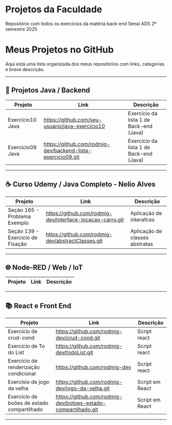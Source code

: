 # Projetos da Faculdade
Repositório com todos os exercícios da matéria back-end Senai ADS 2º semestre 2025 

# Meus Projetos no GitHub

Aqui está uma lista organizada dos meus repositórios com links, categorias e breve descrição.

---

## 🧠 Projetos Java / Backend

| Projeto | Link | Descrição |
|---|---|---|
| Exercício10 Java | https://github.com/seu-usuario/java-exercicio10 | Exercício da lista 1 de Back-end (Java) |
| Exercicio09 Java | https://github.com/rodmig-dev/backend-lista-exercicio09.git | Exercício da lista 1 de Back-end (Java) |


---

## ☕ Curso Udemy / Java Completo - Nelio Alves

| Projeto | Link | Descrição |
|---|---|---|
| Seção 165 - Problema Exemplo | https://github.com/rodmig-dev/interface-locacao-carro.git | Aplicação de interafces |
| Seção 139 - Exercicio de Fixação | https://github.com/rodmig-dev/abstractClasses.git | Aplicação de classes abstratas |


---

## 🌐 Node-RED / Web / IoT

| Projeto | Link | Descrição |
|---|---|---|


---

## 📚 React e Front End

| Projeto | Link | Descrição |
|---|---|---|
| Exercício de crud-cond| https://github.com/rodmig-dev/crud-cond.git | Script react |
| Exercício de To do List| https://github.com/rodmig-dev/todoList.git | Script react |
| Exercício de renderização condicional| https://github.com/rodmig-dev | Script react |
| Exercisio de jogo da velha| https://github.com/rodmig-dev/jogo-da-velha.git | Script em React|
| Exercício de boões de estado compartilhado| https://github.com/rodmig-dev/botoes-estado-compartilhado.git|Script em React|

---
